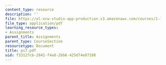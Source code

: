 ```yaml
---
content_type: resource
description: ''
file: https://ol-ocw-studio-app-production.s3.amazonaws.com/courses/1-124j-foundations-of-software-engineering-fall-2000/f33127cb2841f4a82bb6425d74e87188_ps7.pdf
file_type: application/pdf
learning_resource_types:
- Assignments
parent_title: Assignments
parent_type: CourseSection
resourcetype: Document
title: ps7.pdf
uid: f33127cb-2841-f4a8-2bb6-425d74e87188
---
```

